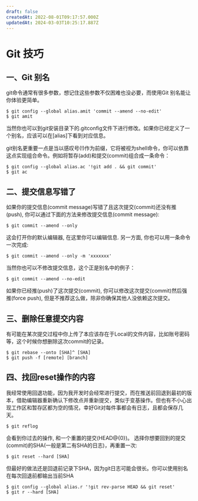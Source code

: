 ```yaml
---
draft: false
createdAt: 2022-08-01T09:17:57.000Z
updatedAt: 2024-03-03T10:25:17.887Z
---
```


# Git 技巧

## 一、Git 别名

git命令通常有很多参数，想记住这些参数不仅困难也没必要，而使用Git 别名能让你体验更简单。

```
$ git config --global alias.amit 'commit --amend --no-edit'
$ git amit
```

当然你也可以到git安装目录下的.gitconfig文件下进行修改。如果你已经定义了一个别名，应该可以在[alias]下看到对应信息。

git别名更重要一点是当以感叹号(!)作为前缀，它将被视为shell命令，你可以依靠这点实现组合命令。例如将暂存(add)和提交(commit)组合成一条命令：

```
$ git config --global alias.ac '!git add . && git commit'
$ git ac
```

## 二、提交信息写错了

如果你的提交信息(commit message)写错了且这次提交(commit)还没有推(push), 你可以通过下面的方法来修改提交信息(commit message):

```
$ git commit --amend --only
```

这会打开你的默认编辑器, 在这里你可以编辑信息. 另一方面, 你也可以用一条命令一次完成:

```
$ git commit --amend --only -m 'xxxxxxx'
```

当然你也可以不修改提交信息，这个正是别名中的例子：

```
$ git commit --amend --no-edit
```

如果你已经推(push)了这次提交(commit), 你可以修改这次提交(commit)然后强推(force push), 但是不推荐这么做，除非你确保其他人没依赖这次提交。

## 三、删除任意提交内容

有可能在某次提交过程中你上传了本应该存在于Local的文件内容，比如账号密码等，这个时候你想删除这次commit的记录。

```
$ git rebase --onto [SHA]^ [SHA]
$ git push -f [remote] [branch]
```

## 四、找回reset操作的内容

我经常使用回退功能，因为我开发时会经常进行提交，而在推送前回退到最初的版本，借助编辑器重新确认下修改点并重新提交，类似于变基操作。但也有不小心出现工作区和暂存区都为空的情况，幸好Git对每件事都会有日志，且都会保存几天。

```
$ git reflog
```

会看到你过去的操作, 和一个重置的提交(HEAD@{0})。 选择你想要回到的提交(commit)的SHA(一般是第二有SHA的日志)，再重置一次:

```
$ git reset --hard [SHA]
```

但最好的做法还是回退前记录下SHA，因为git日志可能会很长。你可以使用别名在每次回退前都输出当前SHA

```
$ git config --global alias.r '!git rev-parse HEAD && git reset'
$ git r --hard [SHA]
```
